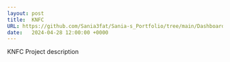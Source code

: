 ```yaml
---
layout: post
title:  KNFC
URL: https://github.com/Sania3fat/Sania-s_Portfolio/tree/main/Dashboard
date:   2024-04-28 12:00:00 +0000
---
```


KNFC Project description

